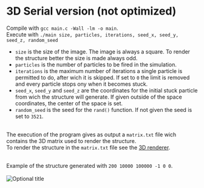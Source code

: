 # 3D Serial version (not optimized)

Compile with `gcc main.c -Wall -lm -o main`.
<br>
Execute with `./main size, particles, iterations, seed_x, seed_y, seed_z, random_seed`
- `size` is the size of the image. The image is always a square. To render the structure better the size is made always odd.
- `particles` is the number of particles to be fired in the simulation.
- `iterations` is the maximum number of iterations a single particle is permitted to do, after wich it is skipped. If set to `0` the limit is removed and every particle stops ony when it becomes stuck.
- `seed_x`, `seed_y` and `seed_z` are the coordinates for the initial stuck particle from wich the structure will generate. If given outside of the space coordinates, the center of the space is set.
- `random_seed` is the seed for the `rand()` function. If not given the seed is set to `3521`.

<br> The execution of the program gives as output a `matrix.txt` file wich contains the 3D matrix used to render the structure.
<br> To render the structure in the `matrix.txt` file see the [3D renderer](/3DRender/).

<br> Example of the structure generated with `200 10000 100000 -1 0 0`.
<br> <br> 
<img src="https://user-images.githubusercontent.com/62235561/221370550-ae6b4f67-aac8-400f-b418-3101667db5f1.png" title="Optional title">
